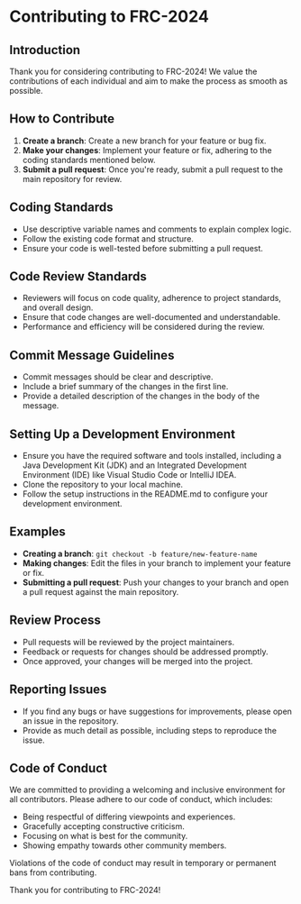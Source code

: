 # Contributing to FRC-2024

## Introduction
Thank you for considering contributing to FRC-2024! We value the contributions of each individual and aim to make the process as smooth as possible.

## How to Contribute
1. **Create a branch**: Create a new branch for your feature or bug fix.
2. **Make your changes**: Implement your feature or fix, adhering to the coding standards mentioned below.
3. **Submit a pull request**: Once you're ready, submit a pull request to the main repository for review.

## Coding Standards
- Use descriptive variable names and comments to explain complex logic.
- Follow the existing code format and structure.
- Ensure your code is well-tested before submitting a pull request.

## Code Review Standards
- Reviewers will focus on code quality, adherence to project standards, and overall design.
- Ensure that code changes are well-documented and understandable.
- Performance and efficiency will be considered during the review.

## Commit Message Guidelines
- Commit messages should be clear and descriptive.
- Include a brief summary of the changes in the first line.
- Provide a detailed description of the changes in the body of the message.

## Setting Up a Development Environment
- Ensure you have the required software and tools installed, including a Java Development Kit (JDK) and an Integrated Development Environment (IDE) like Visual Studio Code or IntelliJ IDEA.
- Clone the repository to your local machine.
- Follow the setup instructions in the README.md to configure your development environment.

## Examples
- **Creating a branch**: `git checkout -b feature/new-feature-name`
- **Making changes**: Edit the files in your branch to implement your feature or fix.
- **Submitting a pull request**: Push your changes to your branch and open a pull request against the main repository.

## Review Process
- Pull requests will be reviewed by the project maintainers.
- Feedback or requests for changes should be addressed promptly.
- Once approved, your changes will be merged into the project.

## Reporting Issues
- If you find any bugs or have suggestions for improvements, please open an issue in the repository.
- Provide as much detail as possible, including steps to reproduce the issue.

## Code of Conduct
We are committed to providing a welcoming and inclusive environment for all contributors. Please adhere to our code of conduct, which includes:
- Being respectful of differing viewpoints and experiences.
- Gracefully accepting constructive criticism.
- Focusing on what is best for the community.
- Showing empathy towards other community members.

Violations of the code of conduct may result in temporary or permanent bans from contributing.

Thank you for contributing to FRC-2024!
